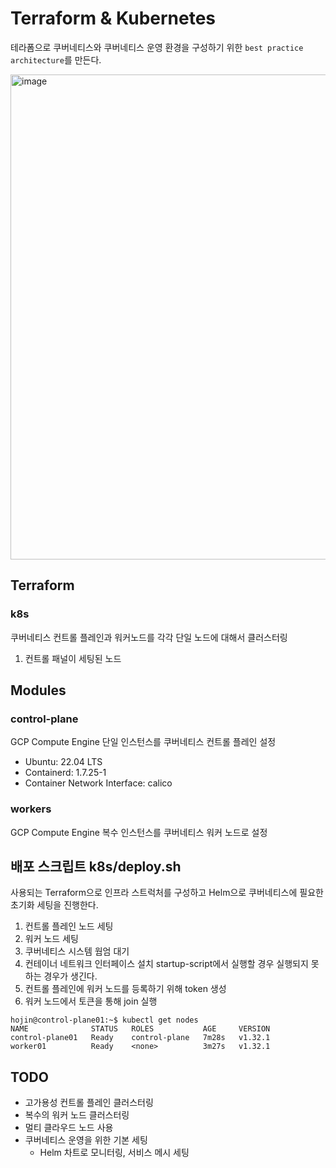 # Terraform & Kubernetes
테라폼으로 쿠버네티스와 쿠버네티스 운영 환경을 구성하기 위한 `best practice architecture`를 만든다.

<img width="776" alt="image" src="https://github.com/user-attachments/assets/667f8929-886f-4073-ac29-0f382ce95525" />

## Terraform
### k8s
쿠버네티스 컨트롤 플레인과 워커노드를 각각 단일 노드에 대해서 클러스터링
1. 컨트롤 패널이 세팅된 노드 

## Modules
### control-plane
GCP Compute Engine 단일 인스턴스를 쿠버네티스 컨트롤 플레인 설정
- Ubuntu: 22.04 LTS
- Containerd: 1.7.25-1
- Container Network Interface: calico

### workers
GCP Compute Engine 복수 인스턴스를 쿠버네티스 워커 노드로 설정


## 배포 스크립트 k8s/deploy.sh
사용되는 Terraform으로 인프라 스트럭처를 구성하고 Helm으로 쿠버네티스에 필요한 초기화 세팅을 진행한다.

1. 컨트롤 플레인 노드 세팅
2. 워커 노드 세팅
3. 쿠버네티스 시스템 웜엄 대기
3. 컨테이너 네트워크 인터페이스 설치
    startup-script에서 실행할 경우 실행되지 못하는 경우가 생긴다.
4. 컨트롤 플레인에 워커 노드를 등록하기 위해 token 생성
5. 워커 노드에서 토큰을 통해 join 실행

```
hojin@control-plane01:~$ kubectl get nodes
NAME              STATUS   ROLES           AGE     VERSION
control-plane01   Ready    control-plane   7m28s   v1.32.1
worker01          Ready    <none>          3m27s   v1.32.1
```

## TODO
- 고가용성 컨트롤 플레인 클러스터링
- 복수의 워커 노드 클러스터링
- 멀티 클라우드 노드 사용
- 쿠버네티스 운영을 위한 기본 세팅
    - Helm 차트로 모니터링, 서비스 메시 세팅
 
